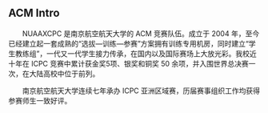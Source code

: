 ## ACM Intro

&emsp;&emsp;NUAAXCPC 是南京航空航天大学的 ACM 竞赛队伍。成立于 2004 年，至今已经建立起一套成熟的“选拔—训练—参赛”方案拥有训练专用机房，同时建立“学生教练组”，一代又一代学生接力传承，在国内以及国际赛场上大放光彩。我校近十年在 ICPC 竞赛中累计获金奖5项、银奖和铜奖 50 余项，并入围世界总决赛一次，在大陆高校中位于前列。

&emsp;&emsp;南京航空航天大学连续七年承办 ICPC 亚洲区域赛，历届赛事组织工作均获得参赛师生一致好评。
